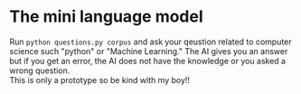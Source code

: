 # The mini language model

Run `python questions.py corpus` and ask your qeustion related to computer science such "python" or "Machine Learning." The AI gives you an answer but if you get an error, the AI does not have the knowledge or you asked a wrong question.
<br> 
This is only a prototype so be kind with my boy!!